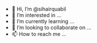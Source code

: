 - 👋 Hi, I’m @sihairquabil
- 👀 I’m interested in ...
- 🌱 I’m currently learning ...
- 💞️ I’m looking to collaborate on ...
- 📫 How to reach me ...

<!---
sihairquabil/sihairquabil is a ✨ special ✨ repository because its `README.md` (this file) appears on your GitHub profile.
You can click the Preview link to take a look at your changes.
--->
